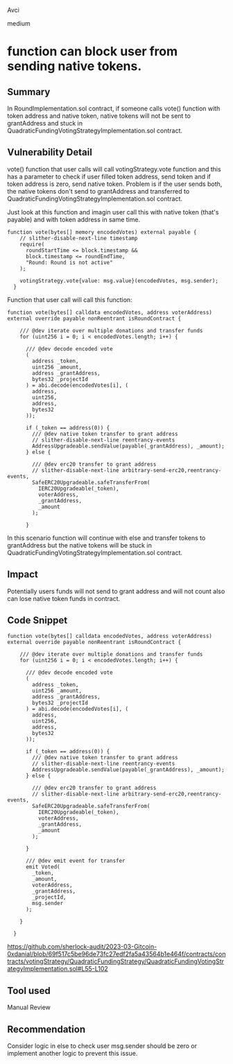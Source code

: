 Avci

medium

# function can block user from sending native tokens.

## Summary
In RoundImplementation.sol contract, if someone calls vote() function with token address and native token, native tokens will not be sent to grantAddress and stuck in QuadraticFundingVotingStrategyImplementation.sol contract.

## Vulnerability Detail
vote() function that user calls will call votingStrategy.vote function and this has a parameter to check if user filled token address, send token and if token address is zero, send native token. Problem is if the user sends both, the native tokens don't send to grantAddress and transferred to QuadraticFundingVotingStrategyImplementation.sol contract.

Just look at this function and imagin user call this with native token (that's payable) and with token address in same time.
```solidity
function vote(bytes[] memory encodedVotes) external payable {
    // slither-disable-next-line timestamp
    require(
      roundStartTime <= block.timestamp &&
      block.timestamp <= roundEndTime,
      "Round: Round is not active"
    );

    votingStrategy.vote{value: msg.value}(encodedVotes, msg.sender);
  }
```

Function that user call will call this function:

```solidity
function vote(bytes[] calldata encodedVotes, address voterAddress) external override payable nonReentrant isRoundContract {

    /// @dev iterate over multiple donations and transfer funds
    for (uint256 i = 0; i < encodedVotes.length; i++) {

      /// @dev decode encoded vote
      (
        address _token,
        uint256 _amount,
        address _grantAddress,
        bytes32 _projectId
      ) = abi.decode(encodedVotes[i], (
        address,
        uint256,
        address,
        bytes32
      ));

      if (_token == address(0)) {
        /// @dev native token transfer to grant address
        // slither-disable-next-line reentrancy-events
        AddressUpgradeable.sendValue(payable(_grantAddress), _amount);
      } else {

        /// @dev erc20 transfer to grant address
        // slither-disable-next-line arbitrary-send-erc20,reentrancy-events,
        SafeERC20Upgradeable.safeTransferFrom(
          IERC20Upgradeable(_token),
          voterAddress,
          _grantAddress,
          _amount
        );

      }
```
In this scenario function will continue with else and transfer tokens to grantAddress but the native tokens will be stuck in QuadraticFundingVotingStrategyImplementation.sol contract.


## Impact
Potentially users funds will not send to grant address and will not count also can lose native token funds in contract.

## Code Snippet
```solidity
function vote(bytes[] calldata encodedVotes, address voterAddress) external override payable nonReentrant isRoundContract {

    /// @dev iterate over multiple donations and transfer funds
    for (uint256 i = 0; i < encodedVotes.length; i++) {

      /// @dev decode encoded vote
      (
        address _token,
        uint256 _amount,
        address _grantAddress,
        bytes32 _projectId
      ) = abi.decode(encodedVotes[i], (
        address,
        uint256,
        address,
        bytes32
      ));

      if (_token == address(0)) {
        /// @dev native token transfer to grant address
        // slither-disable-next-line reentrancy-events
        AddressUpgradeable.sendValue(payable(_grantAddress), _amount);
      } else {

        /// @dev erc20 transfer to grant address
        // slither-disable-next-line arbitrary-send-erc20,reentrancy-events,
        SafeERC20Upgradeable.safeTransferFrom(
          IERC20Upgradeable(_token),
          voterAddress,
          _grantAddress,
          _amount
        );

      }

      /// @dev emit event for transfer
      emit Voted(
        _token,
        _amount,
        voterAddress,
        _grantAddress,
        _projectId,
        msg.sender
      );

    }

  }
```


https://github.com/sherlock-audit/2023-03-Gitcoin-0xdanial/blob/69f517c5be96de73fc27edf2fa5a43564b1e464f/contracts/contracts/votingStrategy/QuadraticFundingStrategy/QuadraticFundingVotingStrategyImplementation.sol#L55-L102

## Tool used

Manual Review

## Recommendation
Consider logic in else to check user msg.sender should be zero or implement another logic to prevent this issue.
